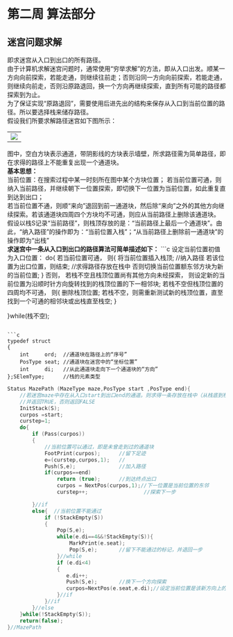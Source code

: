 # 第二周 算法部分
## 迷宫问题求解
即求迷宫从入口到出口的所有路径。<br>
由于计算机求解迷宫问题时，通常使用“穷举求解”的方法，即从入口出发。顺某一方向向前探索，若能走通，则继续往前走；否则沿同一方向向前探索，若能走通，则继续向前走，否则沿原路退回，换一个方向再继续探索，直到所有可能的路径都探索到为止。<br>
为了保证实现“原路退回”，需要使用后进先出的结构来保存从入口到当前位置的路径。所以要选择栈来储存路径。<br>
假设我们所要求解路径迷宫如下图所示：
<table>
    <tr>
        <td>
            <center>
                <img src="https://img-blog.csdnimg.cn/20190201094212226.jpg">
            </center>
        </td>
    </tr>
</table>
图中，空白方块表示通道，带阴影线的方块表示墙壁，所求路径需为简单路径，即在求得的路径上不能重复出现一个通道块。
<br>
<b>基本思想：</b>
<br>
当前位置：在搜索过程中某一时刻所在图中某个方块位置；
若当前位置可通，则纳入当前路径，并继续朝下一位置探索，即切换下一位置为当前位置，如此重复直到达到出口；<br>
若当前位置不通，则顺“来向”退回到前一通道块，然后除“来向”之外的其他方向继续探索。若该通道块四周四个方块均不可通，则应从当前路径上删除该通道块。<br>
假设以栈S记录“当前路径”，则栈顶存放的是：“当前路径上最后一个通道块”。由此，“纳入路径”的操作即为：“当前位置入栈”；“从当前路径上删除前一通道块”的操作即为“出栈”
<br>
<b>求迷宫中一条从入口到出口的路径算法可简单描述如下：</b>
```c
设定当前位置初值为入口位置：
do{
    若当前位置可通，
    则{
        将当前位置插入栈顶;                   //纳入路径
        若该位置为出口位置，则结束;            //求得路径存放在栈中
        否则切换当前位置额东邻方块为新的当前位置;
    }
    否则，
    若栈不空且栈顶位置尚有其他方向未经探索，
        则设定新的当前位置为沿顺时针方向旋转找到的栈顶位置的下一相邻块;
    若栈不空但栈顶位置的四周均不可通，
        则{
            删除栈顶位置;
            若栈不空，则需重新测试新的栈顶位置，直至找到一个可通的相邻块或出栈直至栈空;
        }

}while(栈不空);

```

```c
typedef struct 
{
    int     ord;  //通道块在路径上的“序号”
    PosType seat; //通道块在迷宫中的“坐标位置”
    int     di;   //从此通道块走向下一个通道块的“方向”
};SElemType;      //栈的元素类型
```


```c
Status MazePath (MazeType maze,PosType start ,PosType end){
    //若迷宫maze中存在从入口start到出口end的通道。则求得一条存放在栈中（从栈底到栈顶，
    //并返回TRUE，否则返回FALSE
    InitStack(S);
    curpos =start;
    curstep=1;
    do{
        if (Pass(curpos))
        {
            //当前位置可以通过，即是未曾走到过的通道块
            FootPrint(curpos);      //留下足迹
            e=(curstep,curpos,1);   //
            Push(S,e);              //加入路径
            if(curpos==end)
                return (true);      //到达终点出口
                curpos = NextPos(curpos,1);//下一位置是当前位置的东邻
                curstep++;                  //探索下一步

        }//if
        else{  //当前位置不能通过
            if (!StackEmpty(S))
            {
                Pop(S,e);
                while(e.di==4&&!StackEmpty(S)){
                    MarkPrint(e.seat);
                    Pop(S,e);       //留下不能通过的标记，并退回一步
                }//while
                if (e.di<4)
                {
                   e.di++;
                   Push(S,e);       //换下一个方向探索
                   curpos=NextPos(e.seat,e.di);//设定当前位置是该新方向上的相邻块
                }//if
            }//if
        }//else
    }while(!StackEmpty(S));
    return(false);
}//MazePath
```